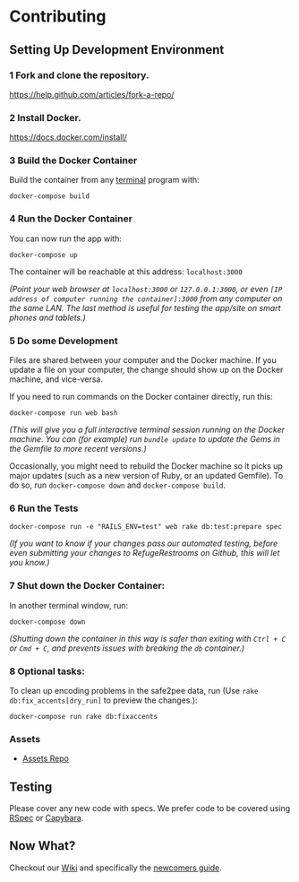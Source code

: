 # Contributing

## Setting Up Development Environment

### 1 Fork and clone the repository.
https://help.github.com/articles/fork-a-repo/

### 2 Install Docker.
https://docs.docker.com/install/

### 3 Build the Docker Container
Build the container from any [terminal](https://github.com/RefugeRestrooms/refugerestrooms/wiki/What-is-a-Terminal-(or-%22Terminal-Emulator%22)%3F-How-do-I-run-text-based-commands-on-my-computer%3F) program with:
```
docker-compose build
```

### 4 Run the Docker Container

You can now run the app with:
```
docker-compose up
```

The container will be reachable at this address: `localhost:3000`

_(Point your web browser at `localhost:3000` or `127.0.0.1:3000`, or even `[IP address of computer running the container]:3000` from any computer on the same LAN. The last method is useful for testing the app/site on smart phones and tablets.)_

### 5 Do some Development

Files are shared between your computer and the Docker machine. If you update a file on your computer, the change should show up on the Docker machine, and vice-versa.

If you need to run commands on the Docker container directly, run this:
```
docker-compose run web bash
```
_(This will give you a full interactive terminal session running on the Docker machine. You can (for example) run `bundle update` to update the Gems in the Gemfile to more recent versions.)_

Occasionally, you might need to rebuild the Docker machine so it picks up major updates (such as a new version of Ruby, or an updated Gemfile). To do so, run `docker-compose down` and `docker-compose build`.

### 6 Run the Tests
```
docker-compose run -e "RAILS_ENV=test" web rake db:test:prepare spec
```
_(If you want to know if your changes pass our automated testing, before even submitting your changes to RefugeRestrooms on Github, this will let you know.)_

### 7 Shut down the Docker Container:
In another terminal window, run:
```
docker-compose down
```
_(Shutting down the container in this way is safer than exiting with `Ctrl + C` or `Cmd + C`, and prevents issues with breaking the `db` container.)_

### 8 Optional tasks:
To clean up encoding problems in the safe2pee data, run (Use `rake db:fix_accents[dry_run]` to preview the changes.):
```
docker-compose run rake db:fixaccents
```

### Assets
* [Assets Repo](https://github.com/RefugeRestrooms/refuge_assets)

## Testing

Please cover any new code with specs. We prefer code to be covered using [RSpec](https://github.com/RefugeRestrooms/refugerestrooms/wiki/What-is-RSpec%3F-How-do-I-create-unit-tests-for-Ruby-code%3F) or [Capybara](https://github.com/RefugeRestrooms/refugerestrooms/wiki/What-is-Capybara%3F-What-is-PhantomJS%3F-What-is-Poltergeist%3F).

## Now What?
Checkout our [Wiki](https://github.com/RefugeRestrooms/refugerestrooms/wiki) and specifically the [newcomers guide](https://github.com/RefugeRestrooms/refugerestrooms/wiki/Maintainers'-Manual-%5C--Newcomers'-Guide).
